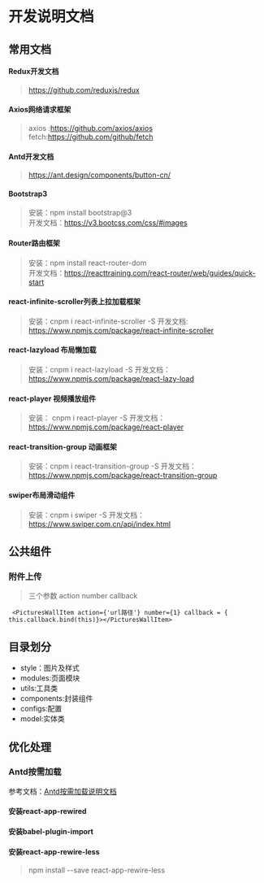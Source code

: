 # 开发说明文档

## 常用文档
#### Redux开发文档

> https://github.com/reduxjs/redux

#### Axios网络请求框架

> axios :https://github.com/axios/axios
> fetch:https://github.com/github/fetch

#### Antd开发文档

> https://ant.design/components/button-cn/

#### Bootstrap3

> 安装：npm install bootstrap@3  
开发文档：https://v3.bootcss.com/css/#images

#### Router路由框架

> 安装：npm install react-router-dom   
开发文档：https://reacttraining.com/react-router/web/guides/quick-start

#### react-infinite-scroller列表上拉加载框架

> 安装：cnpm i react-infinite-scroller -S
开发文档: https://www.npmjs.com/package/react-infinite-scroller

#### react-lazyload 布局懒加载

> 安装：cnpm i react-lazyload -S
开发文档：https://www.npmjs.com/package/react-lazy-load

#### react-player 视频播放组件

> 安装： cnpm i react-player -S
开发文档：https://www.npmjs.com/package/react-player

#### react-transition-group 动画框架

> 安装：cnpm i react-transition-group -S
开发文档：https://www.npmjs.com/package/react-transition-group

#### swiper布局滑动组件
> 安装：cnpm i swiper -S
开发文档： https://www.swiper.com.cn/api/index.html
## 公共组件

### 附件上传
> 三个参数  action  number callback
```
 <PicturesWallItem action={'url路径'} number={1} callback = { this.callback.bind(this)}></PicturesWallItem>
```

## 目录划分

- style：图片及样式
- modules:页面模块
- utils:工具类
- components:封装组件
- configs:配置
- model:实体类

## 优化处理
### Antd按需加载
参考文档：[Antd按需加载说明文档](https://ant.design/docs/react/use-with-create-react-app-cn)
#### 安装react-app-rewired
#### 安装babel-plugin-import
#### 安装react-app-rewire-less
> npm install --save react-app-rewire-less